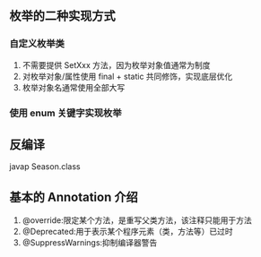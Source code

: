 ## 枚举的二种实现方式
### 自定义枚举类
1. 不需要提供 SetXxx 方法，因为枚举对象值通常为制度
2. 对枚举对象/属性使用 final + static 共同修饰，实现底层优化
3. 枚举对象名通常使用全部大写

### 使用 enum 关键字实现枚举


## 反编译
javap Season.class

## 基本的 Annotation 介绍
1. @override:限定某个方法，是重写父类方法，该注释只能用于方法
2. @Deprecated:用于表示某个程序元素（类，方法等）已过时
3. @SuppressWarnings:抑制编译器警告
